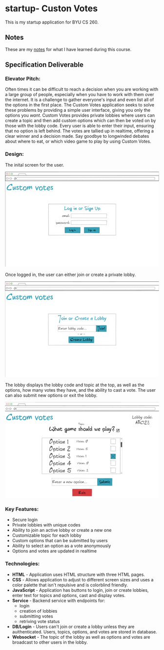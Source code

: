 
# startup- Custon Votes

This is my startup application for BYU CS 260.

## Notes

These are my [notes](Notes/notes.md) for what I have learned during this course.

## Specification Deliverable

### Elevator Pitch:

Often times it can be difficult to reach a decision when you are working with a large group of people, especially when you have to work with them over the internet. It is a challenge to gather everyone's input and even list all of the options in the first place. The Custom Votes application seeks to solve these problems by providing a simple user interface, giving you only the options you *want*. Custom Votes provides private lobbies where users can create a topic and then add custom options which can then be voted on by those with the lobby code. Every user is able to enter their input, ensuring that no option is left behind. The votes are tallied up in realtime, offering a clear winner and a decision made. Say goodbye to longwinded debates about where to eat, or which video game to play by using Custom Votes.

### Design:

The inital screen for the user.

![login page](index.png)

Once logged in, the user can either join or create a private lobby.

![join/create screen](joincreate.png)

The lobby displays the lobby code and topic at the top, as well as the options, how many votes they have, and the ability to cast a vote. The user can also submit new options or exit the lobby.

![lobby](lobby.png)

### Key Features:

- Secure login
- Private lobbies with unique codes
- Ability to join an active lobby or create a new one
- Customizable topic for each lobby
- Custom options that can be submitted by users
- Ability to select an option as a vote anonymously
- Options and votes are updated in realtime

### Technologies:

- **HTML** - Application uses HTML structure with three HTML pages.
- **CSS** - Allows application to adjust to different screen sizes and uses a color palette that isn't repulsive and is colorblind friendly.
- **JavaScript** - Application has buttons to login, join or create lobbies, enter text for topics and options, cast and display votes.
- **Service** - Backend service with endpoints for:
  - login
  - creation of lobbies
  - submitting votes
  - retriving vote status
- **DB/Login** - Users can't join or create a lobby unless they are auithenticated. Users, topics, options, and votes are stored in database.
- **Websocket** - The topic of the lobby as well as options and votes are broadcast to other users in the lobby.
